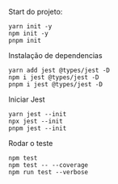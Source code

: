 Start do projeto:

    yarn init -y
    npm init -y
    pnpm init

Instalação de dependencias

    yarn add jest @types/jest -D
    npm i jest @types/jest -D
    pnpm i jest @types/jest -D

Iniciar Jest

    yarn jest --init
    npx jest --init
    pnpm jest --init

Rodar o teste

    npm test
    npm test -- --coverage
    npm run test --verbose
